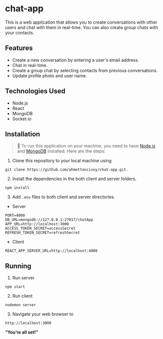 # chat-app
This is a web application that allows you to create conversations with other users and chat with them in real-time. You can also create group chats with your contacts.

## Features
- Create a new conversation by entering a user's email address.
- Chat in real-time.
- Create a group chat by selecting contacts from previous conversations.
- Update profile photo and user name.

## Technologies Used
- Node.js
- React
- MongoDB
- Socket.io

## Installation
> 🚧 To run this application on your machine, you need to have [Node.js](https://nodejs.org/en/) and [MongoDB](https://www.mongodb.com) installed. Here are the steps:

1. Clone this repository to your local machine using
```
git clone https://github.com/ahmettancisoy/chat-app.git.
```

2. Install the dependencies in the both client and server folders.
```
npm install
```

3. Add `.env` files to both client and server directories.
- Server
```
PORT=4000
DB_URL=mongodb://127.0.0.1:27017/chatApp
APP_URL=http://localhost:3000
ACCESS_TOKEN_SECRET=accessSecret
REFRESH_TOKEN_SECRET=refreshSecret
```
- Client
```
REACT_APP_SERVER_URL=http://localhost:4000
```

## Running
1. Run server
```
npm start
```

2. Run client
```
nodemon server
```

3. Navigate your web browser to
```
http://localhost:3000
```

<b>“You’re all set!”</b>
